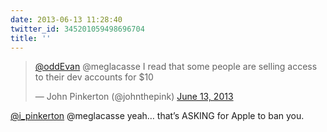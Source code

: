 ```yaml
---
date: 2013-06-13 11:28:40
twitter_id: 345201059498696704
title: ''
---
```


<blockquote class="twitter-tweet"><p lang="en" dir="ltr"><a href="https://twitter.com/oddEvan?ref_src=twsrc%5Etfw">@oddEvan</a> @meglacasse I read that some people are selling access to their dev accounts for $10</p>&mdash; John Pinkerton (@johnthepink) <a href="https://twitter.com/johnthepink/status/345200856163024896?ref_src=twsrc%5Etfw">June 13, 2013</a></blockquote>
<script async src="https://platform.twitter.com/widgets.js" charset="utf-8"></script>

[@i_pinkerton](https://twitter.com/i_pinkerton) @meglacasse yeah… that’s ASKING for Apple to ban you.
